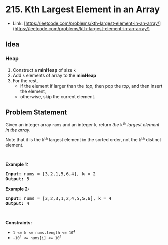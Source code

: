 # 215. Kth Largest Element in an Array
- Link: [https://leetcode.com/problems/kth-largest-element-in-an-array/](https://leetcode.com/problems/kth-largest-element-in-an-array/)

## Idea
### Heap
1. Construct a **minHeap** of size `k`
2. Add `k` elements of array to the **minHeap**
3. For the rest,
    - if the element if larger than the *top*, then pop the *top*, and then insert the element,
    - otherwise, skip the current element.

<!-- ### Quickselection -->

## Problem Statement
<p>Given an integer array <code>nums</code> and an integer <code>k</code>, return <em>the</em> <code>k<sup>th</sup></code> <em>largest element in the array</em>.</p>

<p>Note that it is the <code>k<sup>th</sup></code> largest element in the sorted order, not the <code>k<sup>th</sup></code> distinct element.</p>

<p>&nbsp;</p>
<p><strong>Example 1:</strong></p>
<pre><strong>Input:</strong> nums = [3,2,1,5,6,4], k = 2
<strong>Output:</strong> 5
</pre><p><strong>Example 2:</strong></p>
<pre><strong>Input:</strong> nums = [3,2,3,1,2,4,5,5,6], k = 4
<strong>Output:</strong> 4
</pre>
<p>&nbsp;</p>
<p><strong>Constraints:</strong></p>

<ul>
	<li><code>1 &lt;= k &lt;= nums.length &lt;= 10<sup>4</sup></code></li>
	<li><code>-10<sup>4</sup> &lt;= nums[i] &lt;= 10<sup>4</sup></code></li>
</ul>
